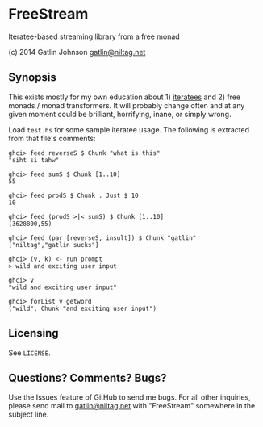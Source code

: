 FreeStream
==========

Iteratee-based streaming library from a free monad

(c) 2014 Gatlin Johnson <gatlin@niltag.net>

Synopsis
---

This exists mostly for my own education about 1) [iteratees][iteratees] and 2) free monads / monad transformers.
It will probably change often and at any given moment could be brilliant, horrifying, inane, or simply wrong.

Load `test.hs` for some sample iteratee usage. The following is extracted from
that file's comments:

    ghci> feed reverseS $ Chunk "what is this"
    "siht si tahw"

    ghci> feed sumS $ Chunk [1..10]
    55

    ghci> feed prodS $ Chunk . Just $ 10
    10

    ghci> feed (prodS >|< sumS) $ Chunk [1..10]
    (3628800,55)

    ghci> feed (par [reverseS, insult]) $ Chunk "gatlin"
    ["niltag","gatlin sucks"]

    ghci> (v, k) <- run prompt
    > wild and exciting user input

    ghci> v
    "wild and exciting user input"

    ghci> forList v getword
    ("wild", Chunk "and exciting user input")

[iteratees]: http://okmij.org/ftp/Streams.html

Licensing
---

See `LICENSE`.

Questions? Comments? Bugs?
---

Use the Issues feature of GitHub to send me bugs. For all other inquiries, please send mail to <gatlin@niltag.net>
with "FreeStream" somewhere in the subject line.
